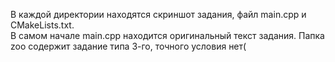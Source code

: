 В каждой директории находятся скриншот задания, файл main.cpp и CMakeLists.txt.  
В самом начале main.cpp находится оригинальный текст задания.
Папка zoo содержит задание типа 3-го, точного условия нет(